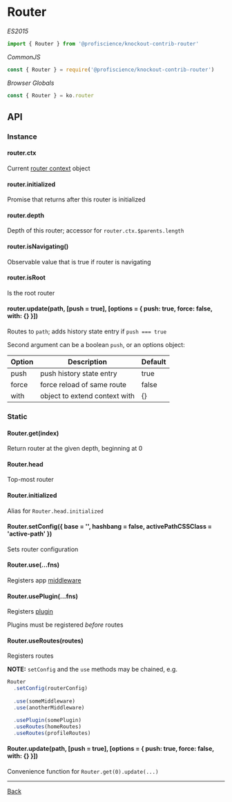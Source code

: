 # Router

*ES2015*
```javascript
import { Router } from '@profiscience/knockout-contrib-router'
```

*CommonJS*
```javascript
const { Router } = require('@profiscience/knockout-contrib-router')
```

*Browser Globals*
```javascript
const { Router } = ko.router
```

## API

### Instance

#### router.ctx
Current [router context](./context.md) object

#### router.initialized
Promise that returns after this router is initialized

#### router.depth
Depth of this router; accessor for `router.ctx.$parents.length`

#### router.isNavigating()
Observable value that is true if router is navigating

#### router.isRoot
Is the root router

#### router.update(path, [push = true], [options = { push: true, force: false, with: {} }])
Routes to `path`; adds history state entry if `push === true`

Second argument can be a boolean `push`, or an options object:

| Option | Description                    | Default |
| ------ | ------------------------------ | ------- |
| push   | push history state entry       | true    |
| force  | force reload of same route     | false   |
| with   | object to extend context with  | {}      |

### Static

#### Router.get(index)
Return router at the given depth, beginning at 0

#### Router.head
Top-most router

#### Router.initialized
Alias for `Router.head.initialized`

#### Router.setConfig({ base = '', hashbang = false, activePathCSSClass = 'active-path' })
Sets router configuration

#### Router.use(...fns)
Registers app [middleware](./middleware.md)

#### Router.usePlugin(...fns)
Registers [plugin](./plugins.md)

Plugins must be registered *before* routes

#### Router.useRoutes(routes)
Registers routes

**NOTE:** `setConfig` and the `use` methods may be chained, e.g.

```typescript
Router
  .setConfig(routerConfig)
  
  .use(someMiddleware)
  .use(anotherMiddleware)

  .usePlugin(somePlugin)
  .useRoutes(homeRoutes)
  .useRoutes(profileRoutes)
```

#### Router.update(path, [push = true], [options = { push: true, force: false, with: {} }])
Convenience function for `Router.get(0).update(...)`

---

[Back](./README.md)
